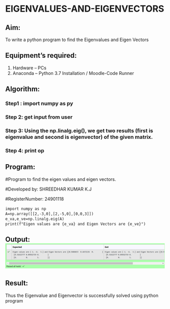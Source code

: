 # EIGENVALUES-AND-EIGENVECTORS
## Aim:
To write a python program to find the Eigenvalues and Eigen Vectors
## Equipment’s required:
1. 	Hardware – PCs
2. 	Anaconda – Python 3.7 Installation / Moodle-Code Runner
## Algorithm:
### Step1 : import  numpy as py
### Step 2: get input from user
### Step 3: Using the np.linalg.eig(),  we get two results (first is eigenvalue and second is eigenvector) of the given matrix.
### Step 4: print op

## Program:

#Program to find the eigen values and eigen vectors.

#Developed by: SHREEDHAR KUMAR K.J

#RegisterNumber: 24901118
```
import numpy as np
A=np.array([[2,-3,0],[2,-5,0],[0,0,3]])
e_va,e_ve=np.linalg.eig(A)
print(f"Eigen values are {e_va} and Eigen Vectors are {e_ve}")
```
## Output:![output](image-1.png)
## Result:
Thus the Eigenvalue and Eigenvector is successfully solved using python program
